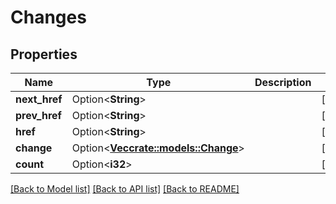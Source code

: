 # Changes

## Properties

Name | Type | Description | Notes
------------ | ------------- | ------------- | -------------
**next_href** | Option<**String**> |  | [optional]
**prev_href** | Option<**String**> |  | [optional]
**href** | Option<**String**> |  | [optional]
**change** | Option<[**Vec<crate::models::Change>**](change.md)> |  | [optional]
**count** | Option<**i32**> |  | [optional]

[[Back to Model list]](../README.md#documentation-for-models) [[Back to API list]](../README.md#documentation-for-api-endpoints) [[Back to README]](../README.md)


